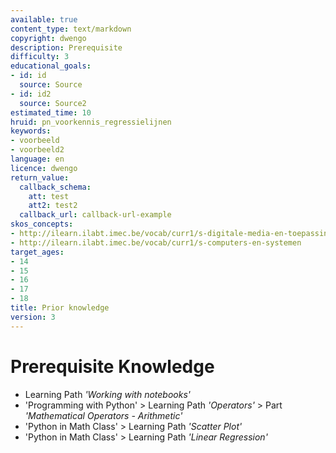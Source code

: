 ```yaml
---
available: true
content_type: text/markdown
copyright: dwengo
description: Prerequisite
difficulty: 3
educational_goals:
- id: id
  source: Source
- id: id2
  source: Source2
estimated_time: 10
hruid: pn_voorkennis_regressielijnen
keywords:
- voorbeeld
- voorbeeld2
language: en
licence: dwengo
return_value:
  callback_schema:
    att: test
    att2: test2
  callback_url: callback-url-example
skos_concepts:
- http://ilearn.ilabt.imec.be/vocab/curr1/s-digitale-media-en-toepassingen
- http://ilearn.ilabt.imec.be/vocab/curr1/s-computers-en-systemen
target_ages:
- 14
- 15
- 16
- 17
- 18
title: Prior knowledge
version: 3
---
```

# Prerequisite Knowledge
* Learning Path *'Working with notebooks'*
* 'Programming with Python' > Learning Path *'Operators'* > Part *'Mathematical Operators - Arithmetic'*
* 'Python in Math Class' > Learning Path *'Scatter Plot'* 
* 'Python in Math Class' > Learning Path *'Linear Regression'*